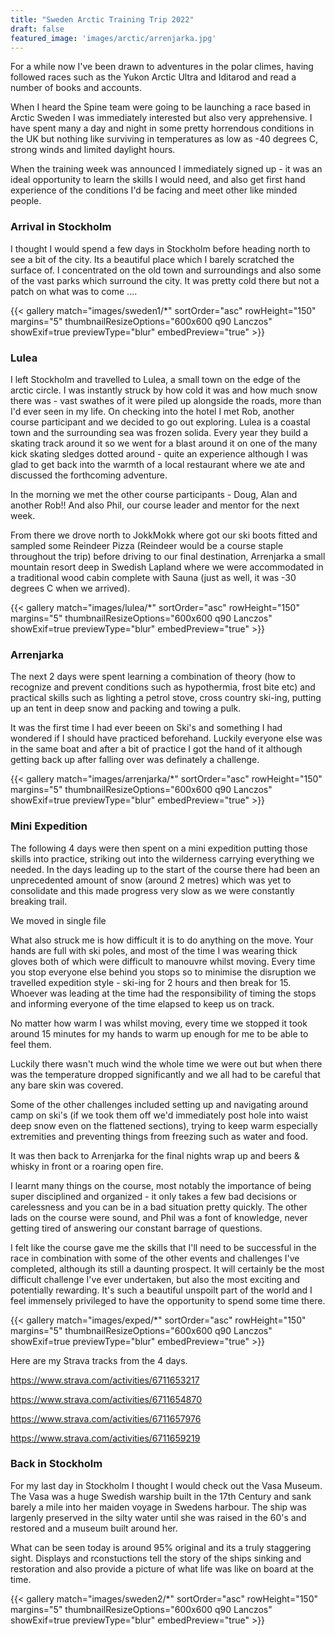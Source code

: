 ```yaml
---
title: "Sweden Arctic Training Trip 2022"
draft: false
featured_image: 'images/arctic/arrenjarka.jpg'
---
```




For a while now I've been drawn to adventures in the polar climes, having followed races such as the Yukon Arctic Ultra and Iditarod and read a number of books and accounts.

When I heard the Spine team were going to be launching a race based in Arctic Sweden I was immediately interested but also very apprehensive. I have spent many a day and night in some pretty horrendous conditions in the UK but nothing like surviving in temperatures as low as -40 degrees C, strong winds and limited daylight hours.

When the training week was announced I immediately signed up - it was an ideal opportunity to learn the skills I would need, and also get first hand experience of the conditions I'd be facing and meet other like minded people.



### Arrival in Stockholm

I thought I would spend a few days in Stockholm before heading north to see a bit of the city. Its a beautiful place which I barely scratched the surface of. I concentrated on the old town and surroundings and also some of the vast parks which surround the city. It was pretty cold there but not a patch on what was to come ....


{{< gallery match="images/sweden1/*" sortOrder="asc" rowHeight="150" margins="5" thumbnailResizeOptions="600x600 q90 Lanczos" showExif=true previewType="blur" embedPreview="true" >}}






### Lulea


I left Stockholm and travelled to Lulea, a small town on the edge of the arctic circle. I was instantly struck by how cold it was and how much snow there was - vast swathes of it were piled up alongside the roads, more than I'd ever seen in my life. On checking into the hotel I met Rob, another course participant and we decided to go out exploring. Lulea is a coastal town and the surrounding sea was frozen solida. Every year they build a skating track around it so we went for a blast around it on one of the many kick skating sledges dotted around -  quite an experience although I was glad to get back into the warmth of a local restaurant where we ate and discussed the forthcoming adventure.

In the morning we met the other course participants - Doug, Alan and another Rob!! And also Phil, our course leader and mentor for the next week.

From there we drove north to JokkMokk where got our ski boots fitted and sampled some Reindeer Pizza (Reindeer would be a course staple throughout the trip) before driving to our final destination, Arrenjarka a small mountain resort deep in Swedish Lapland where we were accommodated in a traditional wood cabin complete with Sauna (just as well, it was -30 degrees C when we arrived).


{{< gallery match="images/lulea/*" sortOrder="asc" rowHeight="150" margins="5" thumbnailResizeOptions="600x600 q90 Lanczos" showExif=true previewType="blur" embedPreview="true" >}}



### Arrenjarka


The next 2 days were spent learning a combination of theory (how to recognize and prevent conditions such as hypothermia, frost bite etc) and practical skills such as lighting a petrol stove, cross country ski-ing, putting up an tent in deep snow and packing and towing a pulk.

It was the first time I had ever beeen on Ski's and something I had wondered if I should have practiced beforehand. Luckily everyone else was in the same boat and after a bit of practice I got the hand of it although getting back up after falling over was definately a challenge.


{{< gallery match="images/arrenjarka/*" sortOrder="asc" rowHeight="150" margins="5" thumbnailResizeOptions="600x600 q90 Lanczos" showExif=true previewType="blur" embedPreview="true" >}}



### Mini Expedition

The following 4 days were then spent on a mini expedition putting those skills into practice, striking out into the wilderness carrying everything we needed. In the days leading up to the start of the course there had been an unprecedented amount of snow (around 2 metres) which was yet to consolidate and this made progress very slow as we were constantly breaking trail.

We moved in single file

What also struck me is how difficult it is to do anything on the move. Your hands are full with ski poles, and most of the time I was wearing thick gloves both of which were difficult to manouvre whilst moving. Every time you stop everyone else behind you stops so to minimise the disruption we travelled expedition style - ski-ing for 2 hours and then break for 15. Whoever was leading at the time had the responsibility of timing the stops and informing everyone of the time elapsed to keep us on track.

No matter how warm I was whilst moving, every time we stopped it took around 15 minutes for my hands to warm up enough for me to be able to feel them.

Luckily there wasn't much wind the whole time we were out but when there was the temperature dropped significantly and we all had to be careful that any bare skin was covered.


Some of the other challenges included setting up and navigating around camp on ski's (if we took them off we'd immediately post hole into waist deep snow even on the flattened sections), trying to keep warm especially extremities and preventing things from freezing such as water and food.

It was then back to Arrenjarka for the final nights wrap up and beers & whisky in front or a roaring open fire.

I learnt many things on the course, most notably the  importance of being super disciplined and organized - it only takes a few bad decisions or carelessness and you can be in a bad situation pretty quickly. The other lads on the course were sound, and Phil was a font of knowledge, never getting tired of answering our constant barrage of questions. 

I felt like the course gave me the skills that I'll need to be successful in the race in combination with some of the other events and challenges I've completed, although its still a daunting prospect. It will certainly be the most difficult challenge I've ever undertaken, but also the most exciting and potentially rewarding. It's such a beautiful unspoilt part of the world and I feel immensely privileged to have the opportunity to spend some time there.

{{< gallery match="images/exped/*" sortOrder="asc" rowHeight="150" margins="5" thumbnailResizeOptions="600x600 q90 Lanczos" showExif=true previewType="blur" embedPreview="true" >}}

Here are my Strava tracks from the 4 days.

https://www.strava.com/activities/6711653217

https://www.strava.com/activities/6711654870

https://www.strava.com/activities/6711657976

https://www.strava.com/activities/6711659219





### Back in Stockholm

For my last day  in Stockholm I thought I would check out the Vasa Museum. The Vasa was a huge Swedish warship built in the 17th Century and sank barely a mile into her maiden voyage in Swedens harbour. The ship was largenly preserved in the silty water until she was raised in the 60's and restored and a museum built around her.

What can be seen today is around 95% original and its a truly staggering sight. Displays and rconstuctions tell the story of the ships sinking and restoration and also provide a picture of what life was like on board at the time.

{{< gallery match="images/sweden2/*" sortOrder="asc" rowHeight="150" margins="5" thumbnailResizeOptions="600x600 q90 Lanczos" showExif=true previewType="blur" embedPreview="true" >}}



